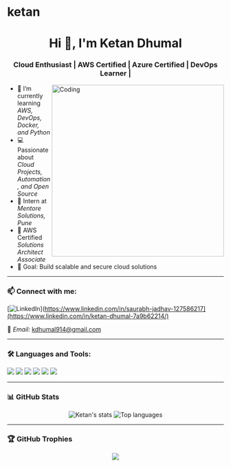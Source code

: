 # ketan<h1 align="center">Hi 👋, I'm Ketan Dhumal</h1>
<h3 align="center">Cloud Enthusiast | AWS Certified | Azure Certified | DevOps Learner | </h3>

<img align="right" alt="Coding" width="400" src="https://media.giphy.com/media/qgQUggAC3Pfv687qPC/giphy.gif">

- 🌱 I’m currently learning *AWS, DevOps, Docker, and Python*
- 💻 Passionate about *Cloud Projects, Automation, and Open Source*
- 🏢 Intern at *Mentore Solutions, Pune*
- 📜 AWS Certified *Solutions Architect Associate*
- 🎯 Goal: Build scalable and secure cloud solutions


---

### 📫 Connect with me:

[![LinkedIn]([https://img.shields.io/badge/LinkedIn-blue?style=for-the-badge&logo=linkedin&logoColor=white)](https://www.linkedin.com/in/saurabh-jadhav-127586217](https://www.linkedin.com/in/ketan-dhumal-7a9b62214/)  

📧 *Email:* kdhumal914@gmail.com

---

### 🛠 Languages and Tools:

<p>
  <img src="https://img.shields.io/badge/AWS-orange?style=for-the-badge&logo=amazonaws&logoColor=white" />
  <img src="https://img.shields.io/badge/Linux-black?style=for-the-badge&logo=linux&logoColor=white" />
  <img src="https://img.shields.io/badge/Python-blue?style=for-the-badge&logo=python&logoColor=white" />
  <img src="https://img.shields.io/badge/Docker-2496ED?style=for-the-badge&logo=docker&logoColor=white" />
  <img src="https://img.shields.io/badge/Git-F05032?style=for-the-badge&logo=git&logoColor=white" />
  <img src="https://img.shields.io/badge/GitHub-181717?style=for-the-badge&logo=github&logoColor=white" />
</p>

---

### 📊 GitHub Stats

<p align="center">
  <img src="https://github-readme-stats.vercel.app/api?username=ketandhumal&show_icons=true&theme=radical" alt="Ketan's stats" />
  <img src="https://github-readme-stats.vercel.app/api/top-langs/?username=ketandhumal&layout=compact&theme=radical" alt="Top languages" />
</p>

---

### 🏆 GitHub Trophies

<p align="center">
  <img src="https://github-profile-trophy.vercel.app/?username=ketandhumal&theme=algolia" />
</p>
